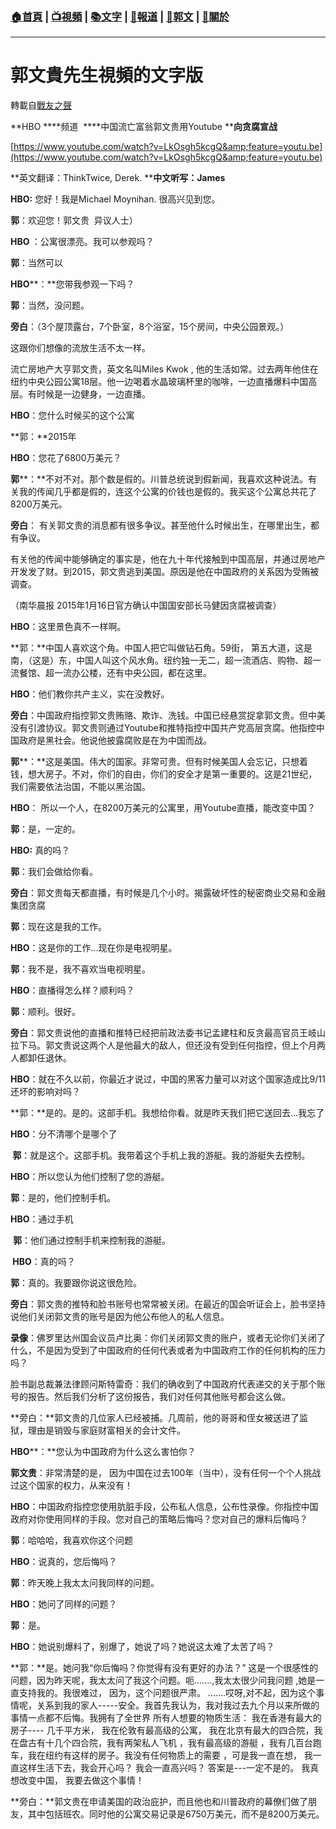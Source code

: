 ###  [:house:首頁](https://github.com/ourhimalayas/home) | [:tv:視頻](https://github.com/ourhimalayas/videos) | [:books:文字](https://github.com/ourhimalayas/txt) | [:newspaper:報道](https://github.com/ourhimalayas/news) | [:eagle:郭文](https://github.com/ourhimalayas/guomedia) | [:pray:關於](https://github.com/ourhimalayas/home/tree/master/about)
---
# 郭文貴先生視頻的文字版
轉載自[戰友之聲](http://littleantvoice.blogspot.com)

**HBO&nbsp;****频道&nbsp;&nbsp;****中国流亡富翁郭文贵用Youtube&nbsp;****向贪腐宣战**



[https://www.youtube.com/watch?v=LkOsgh5kcgQ&amp;feature=youtu.be](https://www.youtube.com/watch?v=LkOsgh5kcgQ&amp;feature=youtu.be)&nbsp;



**英文翻译：ThinkTwice, Derek.&nbsp;****中文听写：James**



**HBO:**&nbsp;您好！我是Michael Moynihan.&nbsp;很高兴见到您。



**郭**：欢迎您！郭文贵&nbsp;&nbsp;异议人士）



**HBO&nbsp;**：公寓很漂亮。我可以参观吗？



**郭**：当然可以



**HBO****：**您带我参观一下吗？



**郭**：当然，没问题。



**旁白**：（3个屋顶露台，7个卧室，8个浴室，15个房间，中央公园景观。）

这跟你们想像的流放生活不太一样。

流亡房地产大亨郭文贵，英文名叫Miles Kwok ,&nbsp;他的生活如常。过去两年他住在纽约中央公园公寓18层。他一边喝着水晶玻璃杯里的咖啡，一边直播爆料中国高层。有时候是一边健身，一边直播。



**HBO**：您什么时候买的这个公寓



**郭：**2015年



**HBO**：您花了6800万美元？



**郭****：**不对不对。那个数是假的。川普总统说到假新闻，我喜欢这种说法。有关我的传闻几乎都是假的，连这个公寓的价钱也是假的。我买这个公寓总共花了8200万美元。



**旁白**：&nbsp;有关郭文贵的消息都有很多争议。甚至他什么时候出生，在哪里出生，都有争议。

有关他的传闻中能够确定的事实是，他在九十年代接触到中国高层，并通过房地产开发发了财。到2015，郭文贵逃到美国。原因是他在中国政府的关系因为受贿被调查。

（南华晨报&nbsp;2015年1月16日官方确认中国国安部长马健因贪腐被调查）



**HBO**：这里景色真不一样啊。



**郭：**中国人喜欢这个角。中国人把它叫做钻石角。59街，&nbsp;第五大道，这是南，（这是）东，中国人叫这个风水角。纽约独一无二，超一流酒店、购物、超一流餐馆、超一流办公楼，还有中央公园，都在这里。



**HBO**：他们教你共产主义，实在没教好。



**旁白**：中国政府指控郭文贵贿赂、欺诈、洗钱。中国已经悬赏捉拿郭文贵。但中美没有引渡协议。郭文贵则通过Youtube和推特指控中国共产党高层贪腐。他指控中国政府是黑社会。他说他披露腐败是在为中国而战。



**郭****：**这是美国。伟大的国家。非常可贵。但有时候美国人会忘记，只想着钱，想大房子。不对，你们的自由，你们的安全才是第一重要的。这是21世纪，我们需要依法治国，不能以黑治国。



**HBO**：&nbsp;所以一个人，在8200万美元的公寓里，用Youtube直播，能改变中国？



**郭**：是，一定的。



**HBO:**&nbsp;真的吗？



**郭**：我们会做给你看。



**旁白**：郭文贵每天都直播，有时候是几个小时。揭露破坏性的秘密商业交易和金融集团贪腐



**郭**：现在这是我的工作。



**HBO**：这是你的工作…现在你是电视明星。



**郭**：我不是，我不喜欢当电视明星。



**HBO**：直播得怎么样？顺利吗？



**郭**：顺利。很好。



**旁白**：郭文贵说他的直播和推特已经把前政法委书记孟建柱和反贪最高官员王岐山拉下马。郭文贵说这两个人是他最大的敌人，但还没有受到任何指控，但上个月两人都卸任退休。



**HBO**：就在不久以前，你最近才说过，中国的黑客力量可以对这个国家造成比9/11还坏的影响对吗？



**郭：**是的。是的。这部手机。我想给你看。就是昨天我们把它送回去…我忘了



**HBO**：分不清哪个是哪个了



**&nbsp;郭**：就是这个。这部手机。我带着这个手机上我的游艇。我的游艇失去控制。&nbsp;



**HBO**：所以您认为他们控制了您的游艇。



**郭**：是的，他们控制手机。



**HBO**：通过手机



&nbsp;**郭**：他们通过控制手机来控制我的游艇。



**&nbsp;HBO**：真的吗？



**郭**：真的。我要跟你说这很危险。



**旁白**：郭文贵的推特和脸书账号也常常被关闭。在最近的国会听证会上，脸书坚持说他们关闭郭文贵的账号是因为他公布他人的私人信息。



**录像**：佛罗里达州国会议员卢比奥：你们关闭郭文贵的账户，或者无论你们关闭了什么，不是因为受到了中国政府的任何代表或者为中国政府工作的任何机构的压力吗？

脸书副总裁兼法律顾问斯特雷奇：我们的确收到了中国政府代表递交的关于那个账号的报告。然后我们分析了这份报告，我们对任何其他账号都会这么做。



**旁白：**郭文贵的几位家人已经被捕。几周前，他的哥哥和侄女被送进了监狱，理由是销毁与家庭财富相关的会计文件。



**HBO****：**您认为中国政府为什么这么害怕你？



**郭文贵**：非常清楚的是，&nbsp;因为中国在过去100年（当中），没有任何一个个人挑战过这个国家的权力，从来没有！



**HBO**：中国政府指控您使用肮脏手段，公布私人信息，公布性录像。你指控中国政府对你使用同样的手段。您对自己的策略后悔吗？您对自己的爆料后悔吗？



**郭**：哈哈哈，我喜欢你这个问题



**HBO**：说真的，您后悔吗？



**郭**：昨天晚上我太太问我同样的问题。



**HBO**：她问了同样的问题？



**郭**：是。



**HBO**：她说别爆料了，别爆了，她说了吗？她说这太难了太苦了吗？



**郭：**是。她问我“你后悔吗？你觉得有没有更好的办法？”&nbsp;这是一个很感性的问题，因为昨天呢，我太太问了我这个问题。呃.......,我太太很少问我问题&nbsp;,她是一直支持我的。我很难过，&nbsp;因为，这个问题很严肃。&nbsp;…….哎呀,对不起，因为这个事情呢，关系到我的家人-----安全。我首先我认为，我对我过去九个月以来所做的事情一点都不后悔。我拥有了全世界&nbsp;所有人想要的物质生活：&nbsp;我在香港有最大的房子----&nbsp;几千平方米，&nbsp;我在伦敦有最高级的公寓，&nbsp;我在北京有最大的四合院，我在盘古有十几个四合院，我有两架私人飞机&nbsp;，我有最高级的游艇&nbsp;，我有几百台跑车，我在纽约有这样的房子。我没有任何物质上的需要&nbsp;，可是我一直在想，&nbsp;我一直这样生活下去，我会开心吗？&nbsp;我会一直高兴吗？&nbsp;答案是---一定不是的。&nbsp;我真想改变中国，&nbsp;我要去做这个事情！



**旁白：**郭文贵在申请美国的政治庇护，而且他也和川普政府的幕僚们做了朋友，其中包括班农。同时他的公寓交易记录是6750万美元，而不是8200万美元。